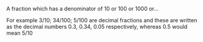 A fraction which has a denominator of 10 or 100 or 1000 or...

For example 3/10; 34/100; 5/100 are decimal fractions and these are
written as the decimal numbers 0.3, 0.34, 0.05 respectively, whereas 0.5
would mean 5/10
